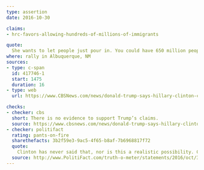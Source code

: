 ```yaml
---
type: assertion
date: 2016-10-30

claims:
- hrc-favors-allowing-hundreds-of-millions-of-immigrants

quote:
  She wants to let people just pour in. You could have 650 million people pour in and we do nothing about it. Think of it. That’s what could happen. You triple the size of our country in one week.
where: rally in Albuquerque, NM
sources:
- type: c-span
  id: 417746-1
  start: 1475
  duration: 16
- type: web
  url: https://www.CBSNews.com/news/donald-trump-says-hillary-clinton-could-let-650-million-new-immigrants-into-u-s/

checks:
- checker: cbs
  short: There is no evidence to support Trump’s claims.
  source: https://www.cbsnews.com/news/donald-trump-says-hillary-clinton-could-let-650-million-new-immigrants-into-u-s/
- checker: politifact
  rating: pants-on-fire
  sharethefacts: 3b2f59e3-9ac5-4f65-b8af-7b6968817f72
  quote:
    Clinton has never said that, nor is this a realistic possibility. Clinton has spoken in favor of bring in 65,000 Syrian refugees, but that’s nowhere near hundreds of millions of people, and not in a week.
  source: http://www.PolitiFact.com/truth-o-meter/statements/2016/oct/31/donald-trump/trump-says-clinton-would-bring-650-million-people-/
---
```

